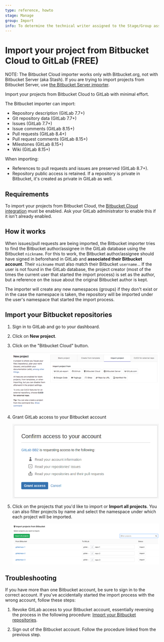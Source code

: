 ```yaml
---
type: reference, howto
stage: Manage
group: Import
info: To determine the technical writer assigned to the Stage/Group associated with this page, see https://about.gitlab.com/handbook/engineering/ux/technical-writing/#assignments
---
```


# Import your project from Bitbucket Cloud to GitLab **(FREE)**

NOTE:
The Bitbucket Cloud importer works only with Bitbucket.org, not with Bitbucket
Server (aka Stash). If you are trying to import projects from Bitbucket Server, use
[the Bitbucket Server importer](bitbucket_server.md).

Import your projects from Bitbucket Cloud to GitLab with minimal effort.

The Bitbucket importer can import:

- Repository description (GitLab 7.7+)
- Git repository data (GitLab 7.7+)
- Issues (GitLab 7.7+)
- Issue comments (GitLab 8.15+)
- Pull requests (GitLab 8.4+)
- Pull request comments (GitLab 8.15+)
- Milestones (GitLab 8.15+)
- Wiki (GitLab 8.15+)

When importing:

- References to pull requests and issues are preserved (GitLab 8.7+).
- Repository public access is retained. If a repository is private in Bitbucket, it's created as
  private in GitLab as well.

## Requirements

To import your projects from Bitbucket Cloud, the [Bitbucket Cloud integration](../../../integration/bitbucket.md)
must be enabled. Ask your GitLab administrator to enable this if it isn't already enabled.

## How it works

When issues/pull requests are being imported, the Bitbucket importer tries to find
the Bitbucket author/assignee in the GitLab database using the Bitbucket `nickname`.
For this to work, the Bitbucket author/assignee should have signed in beforehand in GitLab
and **associated their Bitbucket account**. Their `nickname` must also match their Bitbucket
`username.`. If the user is not found in the GitLab database, the project creator
(most of the times the current user that started the import process) is set as the author,
but a reference on the issue about the original Bitbucket author is kept.

The importer will create any new namespaces (groups) if they don't exist or in
the case the namespace is taken, the repository will be imported under the user's
namespace that started the import process.

## Import your Bitbucket repositories

1. Sign in to GitLab and go to your dashboard.
1. Click on **New project**.

1. Click on the "Bitbucket Cloud" button.

   ![Bitbucket](img/import_projects_from_new_project_page.png)

1. Grant GitLab access to your Bitbucket account

   ![Grant access](img/bitbucket_import_grant_access.png)

1. Click on the projects that you'd like to import or **Import all projects**.
   You can also filter projects by name and select the namespace under which
   each project will be imported.

   ![Import projects](img/bitbucket_import_select_project_v12_3.png)

## Troubleshooting

If you have more than one Bitbucket account, be sure to sign in to the correct account.
If you've accidentally started the import process with the wrong account, follow these steps:

1. Revoke GitLab access to your Bitbucket account, essentially reversing the process in the following procedure: [Import your Bitbucket repositories](#import-your-bitbucket-repositories).

1. Sign out of the Bitbucket account. Follow the procedure linked from the previous step.
